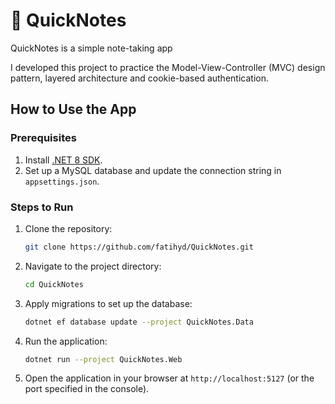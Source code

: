 # 📝 QuickNotes

QuickNotes is a simple note-taking app

I developed this project to practice the Model-View-Controller (MVC) design pattern, layered architecture and cookie-based authentication.

## **How to Use the App**

### **Prerequisites**

1. Install [.NET 8 SDK](https://dotnet.microsoft.com/en-us/download/dotnet/8.0).
2. Set up a MySQL database and update the connection string in `appsettings.json`.

### **Steps to Run**

1. Clone the repository:

   ```bash
   git clone https://github.com/fatihyd/QuickNotes.git
   ```

2. Navigate to the project directory:

   ```bash
   cd QuickNotes
   ```

3. Apply migrations to set up the database:

   ```bash
   dotnet ef database update --project QuickNotes.Data
   ```

4. Run the application:

   ```bash
   dotnet run --project QuickNotes.Web
   ```

5. Open the application in your browser at `http://localhost:5127` (or the port specified in the console).
